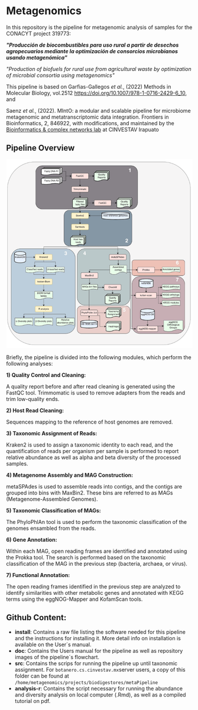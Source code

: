 # Metagenomics

In this repository is the pipeline for metagenomic analysis of samples for the CONACYT project 319773: 

***"Producción de biocombustibles para uso rural a partir de desechos agropecuarios mediante la optimización de consorcios microbianos usando metagenómica"***  

*"Production of biofuels for rural use from agricultural waste by optimization of microbial consortia using metagenomics"*

This pipeline is based on Garfias-Gallegos *et al.*, (2022) Methods in Molecular
Biology, vol.2512 https://doi.org/10.1007/978-1-0716-2429-6_10, and

Saenz *et al.*, (2022). MIntO: a modular and scalable pipeline for microbiome metagenomic and metatranscriptomic data integration. Frontiers in Bioinformatics, 2, 846922, with modifications, 
and maintained by the [Bioinformatics & complex networks lab](https://ira.cinvestav.mx/ingenieriagenetica/dra-maribel-hernandez-rosales/bioinformatica-y-redes-complejas/) at CINVESTAV Irapuato 
 
## Pipeline Overview

![My Image](doc/pipeline.png)

Briefly, the pipeline is divided into the following modules, which perform the following analyses:

**1) Quality Control and Cleaning:**

A quality report before and after read cleaning is generated using the FastQC tool. Trimmomatic is used to remove adapters from the reads and trim low-quality ends.

**2) Host Read Cleaning:**

Sequences mapping to the reference of host genomes are removed.

**3) Taxonomic Assignment of Reads:**

Kraken2 is used to assign a taxonomic identity to each read, and the quantification of reads per organism per sample is performed to report relative abundance as well as alpha and beta diversity of the processed samples.

**4) Metagenome Assembly and MAG Construction:**

metaSPAdes is used to assemble reads into contigs, and the contigs are grouped into bins with MaxBin2. These bins are referred to as MAGs (Metagenome-Assembled Genomes).

**5) Taxonomic Classification of MAGs:**

The PhyloPhlAn tool is used to perform the taxonomic classification of the genomes ensambled from the reads.

**6) Gene Annotation:**

Within each MAG, open reading frames are identified and annotated using the Prokka tool. The search is performed based on the taxonomic classification of the MAG in the previous step (bacteria, archaea, or virus).

**7) Functional Annotation:**

The open reading frames identified in the previous step are analyzed to identify similarities with other metabolic genes and annotated with KEGG terms using the eggNOG-Mapper and KofamScan tools.

## Github Content:

- **install**: Contains a raw file listing the software needed for this pipeline and the instructions for installing it. More detail info on installation is available on the User´s manual.
- **doc**: Contains the Users manual for the pipeline as well as repository images of the pipeline´s flowchart.
- **src**: Contains the scrips for running the pipeline up until taxonomic assignment. For `botanero.cs.cinvestav.mx`server users, a copy of this folder can be found at `/home/metagenomics/projects/biodigestores/metaPipeline`
- **analysis-r**: Contains the script necessary for running the abundance and diversity analysis on local computer (.Rmd), as well as a compiled tutorial on pdf.

